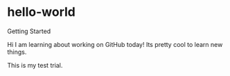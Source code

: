 # hello-world
Getting Started

Hi I am learning about working on GitHub today! Its pretty cool to learn new things.

This is my test trial.
